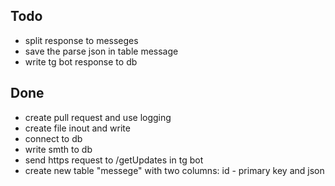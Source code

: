 ## Todo
* split response to messeges
* save the parse json in table message
* write tg bot response to db

## Done
* create pull request and use logging
* create file inout and write
* connect to db
* write smth to db
* send https request to /getUpdates in tg bot
* create new table "messege" with two columns: id - primary key and json 
